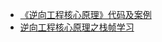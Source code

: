 + [《逆向工程核心原理》代码及案例](https://github.com/wlmnzf/reversecore/tree/master/01/02/src/HelloWorld)
+ [逆向工程核心原理之栈帧学习](https://blog.csdn.net/liminglei960316/article/details/80872608)
